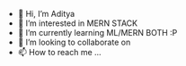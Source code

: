 - 👋 Hi, I’m Aditya
- 👀 I’m interested in MERN STACK
- 🌱 I’m currently learning ML/MERN BOTH :P
- 💞️ I’m looking to collaborate on
- 📫 How to reach me ...

<!---
Ad11xx/Ad11xx is a ✨ special ✨ repository because its `README.md` (this file) appears on your GitHub profile.
You can click the Preview link to take a look at your changes.
--->
